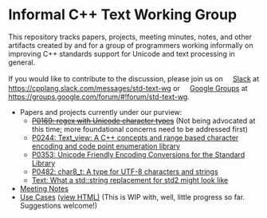 # Informal C++ Text Working Group
This repository tracks papers, projects, meeting minutes, notes, and other artifacts created by and for a group of programmers working informally on improving C++ standards support for Unicode and text processing in general.

If you would like to contribute to the discussion, please join us on [<img src="https://upload.wikimedia.org/wikipedia/commons/7/76/Slack_Icon.png" height="16"/>Slack](https://cpplang.slack.com/messages/std-text-wg) at https://cpplang.slack.com/messages/std-text-wg or [<img src="https://groups.google.com/forum/favicon.ico" height="16"/>Google Groups](https://groups.google.com/forum/#!forum/std-text-wg) at https://groups.google.com/forum/#!forum/std-text-wg.

- Papers and projects currently under our purview:
  - ~~[P0169: regex with Unicode character types](http://wg21.link/p0169)~~
    (Not being advocated at this time; more foundational concerns need to be addressed first)
  - [P0244: Text_view: A C++ concepts and range based character encoding and code point enumeration library](http://wg21.link/p0244)
  - [P0353: Unicode Friendly Encoding Conversions for the Standard Library](http://wg21.link/p0353)
  - [P0482: char8_t: A type for UTF-8 characters and strings](http://wg21.link/p0482)
  - [Text: What a std::string replacement for std2 might look like](https://github.com/tzlaine/text)
- [Meeting Notes](MeetingNotes.md)
- [Use Cases](UseCases.html) [(view HTML)](http://htmlpreview.github.io/?https://github.com/tahonermann/std-text-wg/blob/master/UseCases.html) (This is WIP with, well, little progress so far.  Suggestions welcome!)
